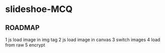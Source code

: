 # slideshoe-MCQ

## ROADMAP

1 js load image in img tag
2 js load image in canvas
3 switch images
4 load from raw
5 encrypt

